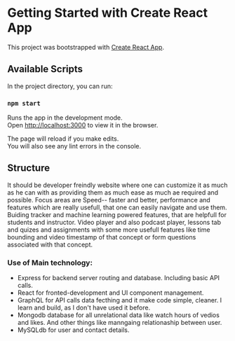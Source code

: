 # Getting Started with Create React App

This project was bootstrapped with [Create React App](https://github.com/facebook/create-react-app).

## Available Scripts

In the project directory, you can run:

### `npm start`

Runs the app in the development mode.\
Open [http://localhost:3000](http://localhost:3000) to view it in the browser.

The page will reload if you make edits.\
You will also see any lint errors in the console.

## Structure 

It should be developer freindly website where one can customize it as much as he can with as providing them as much ease as much ae required and possible. 
Focus areas are Speed-- faster and better, performance and features which are really usefull, that one can easily navigate and use them. Buiding tracker and machine learning powered features, that are helpfull for students and instructor. Video player and also podcast player, lessons tab and quizes and assignments with some more usefull features like time bounding and video timestamp of that concept or form questions associated with that concept.

### Use of Main technology:

*  Express for backend server routing and database. Including basic API calls.
*  React for fronted-development and UI component management.
*  GraphQL for API calls data fecthing and it make code simple, cleaner. I learn and build, as I don't have used it before. 
*  Mongodb database for all unrelational data like watch hours of vedios and likes. And other things like manngaing relationaship between user.
*  MySQLdb for user and contact details.